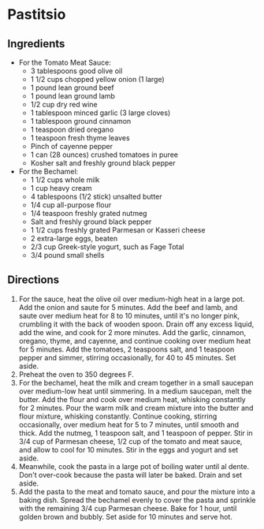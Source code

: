 Pastitsio
=========

Ingredients
-----------

- For the Tomato Meat Sauce:
    - 3 tablespoons good olive oil
    - 1 1/2 cups chopped yellow onion (1 large)
    - 1 pound lean ground beef
    - 1 pound lean ground lamb
    - 1/2 cup dry red wine
    - 1 tablespoon minced garlic (3 large cloves)
    - 1 tablespoon ground cinnamon
    - 1 teaspoon dried oregano
    - 1 teaspoon fresh thyme leaves
    - Pinch of cayenne pepper
    - 1 can (28 ounces) crushed tomatoes in puree
    - Kosher salt and freshly ground black pepper
- For the Bechamel:
    - 1 1/2 cups whole milk
    - 1 cup heavy cream
    - 4 tablespoons (1/2 stick) unsalted butter
    - 1/4 cup all-purpose flour
    - 1/4 teaspoon freshly grated nutmeg
    - Salt and freshly ground black pepper
    - 1 1/2 cups freshly grated Parmesan or Kasseri cheese
    - 2 extra-large eggs, beaten
    - 2/3 cup Greek-style yogurt, such as Fage Total
    - 3/4 pound small shells

Directions
----------

1. For the sauce, heat the olive oil over medium-high heat in a large pot. Add the onion and saute for 5 minutes. Add the beef and lamb, and saute over medium heat for 8 to 10 minutes, until it's no longer pink, crumbling it with the back of wooden spoon. Drain off any excess liquid, add the wine, and cook for 2 more minutes. Add the garlic, cinnamon, oregano, thyme, and cayenne, and continue cooking over medium heat for 5 minutes. Add the tomatoes, 2 teaspoons salt, and 1 teaspoon pepper and simmer, stirring occasionally, for 40 to 45 minutes. Set aside.
2. Preheat the oven to 350 degrees F.
3. For the bechamel, heat the milk and cream together in a small saucepan over medium-low heat until simmering. In a medium saucepan, melt the butter. Add the flour and cook over medium heat, whisking constantly for 2 minutes. Pour the warm milk and cream mixture into the butter and flour mixture, whisking constantly. Continue cooking, stirring occasionally, over medium heat for 5 to 7 minutes, until smooth and thick. Add the nutmeg, 1 teaspoon salt, and 1 teaspoon of pepper. Stir in 3/4 cup of Parmesan cheese, 1/2 cup of the tomato and meat sauce, and allow to cool for 10 minutes. Stir in the eggs and yogurt and set aside.
4. Meanwhile, cook the pasta in a large pot of boiling water until al dente. Don't over-cook because the pasta will later be baked. Drain and set aside.
5. Add the pasta to the meat and tomato sauce, and pour the mixture into a baking dish. Spread the bechamel evenly to cover the pasta and sprinkle with the remaining 3/4 cup Parmesan cheese. Bake for 1 hour, until golden brown and bubbly. Set aside for 10 minutes and serve hot.
